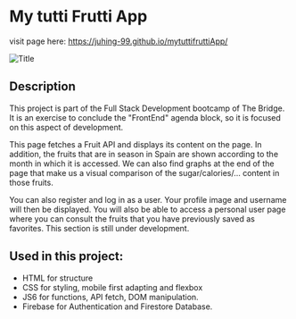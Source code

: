 # My tutti Frutti App

visit page here: https://juhing-99.github.io/mytuttifruttiApp/

![Title](./assets/fondo.jpg)

## Description

This project is part of the Full Stack Development bootcamp of The Bridge. It is an exercise to conclude the "FrontEnd" agenda block, so it is focused on this aspect of development.

This page fetches a Fruit API and displays its content on the page. In addition, the fruits that are in season in Spain are shown according to the month in which it is accessed. We can also find graphs at the end of the page that make us a visual comparison of the sugar/calories/... content in those fruits.

You can also register and log in as a user. Your profile image and username will then be displayed. You will also be able to access a personal user page where you can consult the fruits that you have previously saved as favorites. This section is still under development.


## Used in this project:

- HTML for structure
- CSS for styling, mobile first adapting and flexbox
- JS6 for  functions, API fetch, DOM manipulation.
- Firebase for Authentication and Firestore Database.
